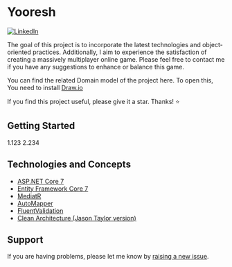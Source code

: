 
# Yooresh
[![LinkedIn](https://img.shields.io/badge/LinkedIn-Connect-blue)](https://www.linkedin.com/in/alireza-sabouei/)
<p>The goal of this project is to incorporate the latest technologies and object-oriented practices. Additionally, I aim to experience the satisfaction of creating a massively multiplayer online game. Please feel free to contact me if you have any suggestions to enhance or balance this game.</a>
</p>
<p>You can find the related Domain model of the project <a>here</a>. To open this, You need to install <a href="https://www.drawio.com/">Draw.io</a></p>
<p>If you find this project useful, please give it a star. Thanks! ⭐</p>


## Getting Started
1.123
2.234
## Technologies and Concepts

* [ASP.NET Core 7](https://docs.microsoft.com/en-us/aspnet/core/introduction-to-aspnet-core)
* [Entity Framework Core 7](https://docs.microsoft.com/en-us/ef/core/)
* [MediatR](https://github.com/jbogard/MediatR)
* [AutoMapper](https://automapper.org/)
* [FluentValidation](https://fluentvalidation.net/)
* [Clean Architecture (Jason Taylor version)](https://github.com/jasontaylordev/CleanArchitecture)

## Support

If you are having problems, please let me know by [raising a new issue](https://github.com/eloyjoon/yooresh/issues/new/choose).





